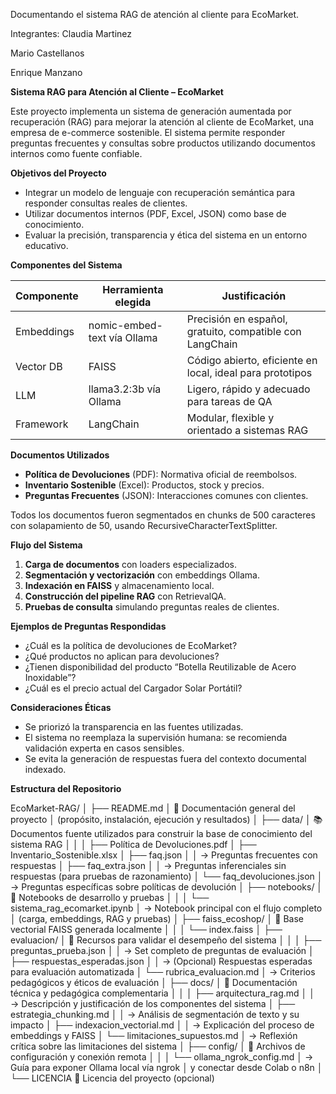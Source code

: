 Documentando el sistema RAG de atención al cliente para EcoMarket.


Integrantes: Claudia Martinez

Mario Castellanos

Enrique Manzano


**Sistema RAG para Atención al Cliente – EcoMarket**

Este proyecto implementa un sistema de generación aumentada por recuperación (RAG) para mejorar la atención al cliente de EcoMarket, una empresa de e-commerce sostenible. El sistema permite responder preguntas frecuentes y consultas sobre productos utilizando documentos internos como fuente confiable.

**Objetivos del Proyecto**

-   Integrar un modelo de lenguaje con recuperación semántica para responder consultas reales de clientes.
-   Utilizar documentos internos (PDF, Excel, JSON) como base de conocimiento.
-   Evaluar la precisión, transparencia y ética del sistema en un entorno educativo.

**Componentes del Sistema**

| **Componente** | **Herramienta elegida**     | **Justificación**                                         |
|----------------|-----------------------------|-----------------------------------------------------------|
| Embeddings     | nomic-embed-text vía Ollama | Precisión en español, gratuito, compatible con LangChain  |
| Vector DB      | FAISS                       | Código abierto, eficiente en local, ideal para prototipos |
| LLM            | llama3.2:3b vía Ollama      | Ligero, rápido y adecuado para tareas de QA               |
| Framework      | LangChain                   | Modular, flexible y orientado a sistemas RAG              |

**Documentos Utilizados**

-   **Política de Devoluciones** (PDF): Normativa oficial de reembolsos.
-   **Inventario Sostenible** (Excel): Productos, stock y precios.
-   **Preguntas Frecuentes** (JSON): Interacciones comunes con clientes.

Todos los documentos fueron segmentados en chunks de 500 caracteres con solapamiento de 50, usando RecursiveCharacterTextSplitter.

**Flujo del Sistema**

1.  **Carga de documentos** con loaders especializados.
2.  **Segmentación y vectorización** con embeddings Ollama.
3.  **Indexación en FAISS** y almacenamiento local.
4.  **Construcción del pipeline RAG** con RetrievalQA.
5.  **Pruebas de consulta** simulando preguntas reales de clientes.

**Ejemplos de Preguntas Respondidas**

-   ¿Cuál es la política de devoluciones de EcoMarket?
-   ¿Qué productos no aplican para devoluciones?
-   ¿Tienen disponibilidad del producto “Botella Reutilizable de Acero Inoxidable”?
-   ¿Cuál es el precio actual del Cargador Solar Portátil?

**Consideraciones Éticas**

-   Se priorizó la transparencia en las fuentes utilizadas.
-   El sistema no reemplaza la supervisión humana: se recomienda validación experta en casos sensibles.
-   Se evita la generación de respuestas fuera del contexto documental indexado.

**Estructura del Repositorio**

EcoMarket-RAG/
│
├── README.md
│   📘 Documentación general del proyecto
│   (propósito, instalación, ejecución y resultados)
│
├── data/
│   📚 Documentos fuente utilizados para construir la base de conocimiento del sistema RAG
│   │
│   ├── Política de Devoluciones.pdf
│   ├── Inventario_Sostenible.xlsx
│   ├── faq.json
│   │   → Preguntas frecuentes con respuestas
│   ├── faq_extra.json
│   │   → Preguntas inferenciales sin respuestas (para pruebas de razonamiento)
│   └── faq_devoluciones.json
│       → Preguntas específicas sobre políticas de devolución
│
├── notebooks/
│   📓 Notebooks de desarrollo y pruebas
│   │
│   └── sistema_rag_ecomarket.ipynb
│       → Notebook principal con el flujo completo
│       (carga, embeddings, RAG y pruebas)
│
├── faiss_ecoshop/
│   🧠 Base vectorial FAISS generada localmente
│   │
│   └── index.faiss
│
├── evaluacion/
│   🧪 Recursos para validar el desempeño del sistema
│   │
│   ├── preguntas_prueba.json
│   │   → Set completo de preguntas de evaluación
│   ├── respuestas_esperadas.json
│   │   → (Opcional) Respuestas esperadas para evaluación automatizada
│   └── rubrica_evaluacion.md
│       → Criterios pedagógicos y éticos de evaluación
│
├── docs/
│   📄 Documentación técnica y pedagógica complementaria
│   │
│   ├── arquitectura_rag.md
│   │   → Descripción y justificación de los componentes del sistema
│   ├── estrategia_chunking.md
│   │   → Análisis de segmentación de texto y su impacto
│   ├── indexacion_vectorial.md
│   │   → Explicación del proceso de embeddings y FAISS
│   └── limitaciones_supuestos.md
│       → Reflexión crítica sobre las limitaciones del sistema
│
├── config/
│   🔧 Archivos de configuración y conexión remota
│   │
│   └── ollama_ngrok_config.md
│       → Guía para exponer Ollama local vía ngrok
│       y conectar desde Colab o n8n
│
└── LICENCIA
    📜 Licencia del proyecto (opcional)










